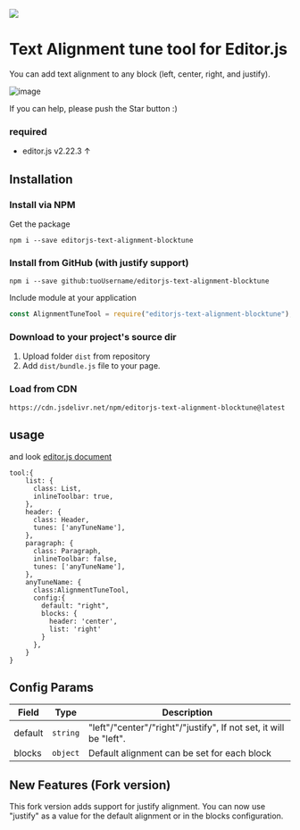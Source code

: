 ![](https://badgen.net/badge/Editor.js/v2.22.3/blue)

# Text Alignment tune tool for Editor.js

You can add text alignment to any block (left, center, right, and justify).

![image](https://user-images.githubusercontent.com/2194021/113727385-0c913780-9730-11eb-836e-c536b6c19f23.gif)

If you can help, please push the Star button :)

### required

- editor.js v2.22.3 ↑

## Installation

### Install via NPM

Get the package

```shell
npm i --save editorjs-text-alignment-blocktune
```

### Install from GitHub (with justify support)

```shell
npm i --save github:tuoUsername/editorjs-text-alignment-blocktune
```

Include module at your application

```javascript
const AlignmentTuneTool = require("editorjs-text-alignment-blocktune");
```

### Download to your project's source dir

1. Upload folder `dist` from repository
2. Add `dist/bundle.js` file to your page.

### Load from CDN

`https://cdn.jsdelivr.net/npm/editorjs-text-alignment-blocktune@latest`

## usage

and look [editor.js document](https://editorjs.io/configuration#block-tunes-connection)

```
tool:{
    list: {
      class: List,
      inlineToolbar: true,
    },
    header: {
      class: Header,
      tunes: ['anyTuneName'],
    },
    paragraph: {
      class: Paragraph,
      inlineToolbar: false,
      tunes: ['anyTuneName'],
    },
    anyTuneName: {
      class:AlignmentTuneTool,
      config:{
        default: "right",
        blocks: {
          header: 'center',
          list: 'right'
        }
      },
    }
}
```

## Config Params

| Field   | Type     | Description                                                       |
| ------- | -------- | ----------------------------------------------------------------- |
| default | `string` | "left"/"center"/"right"/"justify", If not set, it will be "left". |
| blocks  | `object` | Default alignment can be set for each block                       |

## New Features (Fork version)

This fork version adds support for justify alignment. You can now use "justify" as a value for the default alignment or in the blocks configuration.
